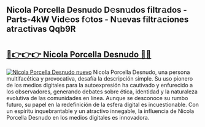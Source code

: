 ## Nicola Porcella Desnudo D𝚎sn𝚞dos filtr𝚊dos - Parts-4kW Vid𝚎os f𝚘tos - N𝚞evas filtr𝚊ciones atr𝚊ctivas Qqb9R

# <h2><a href="http://mb2noc.tromn.icu/?c=Nicola+Porcella+Desnudo">🔗👉👉👉 Nicola Porcella Desnudo 🔗🔗</a></h2>

[![Nicola Porcella Desnudo nuevo](https://i.imgur.com/pEAQMta.gif)](http://mb2noc.tromn.icu/?c=Nicola+Porcella+Desnudo)
Nicola Porcella Desnudo, una persona multifacética y provocativa, desafía la descripción simple. Su uso pionero de los medios digitales para la autoexpresión ha cautivado y enfurecido a los observadores, generando debates sobre ética, identidad y la naturaleza evolutiva de las comunidades en línea. Aunque se desconoce su rumbo futuro, su papel en la redefinición de la esfera digital es incuestionable. Con un espíritu inquebrantable y un atractivo innegable, la influencia de Nicola Porcella Desnudo en los medios digitales es innovadora.
